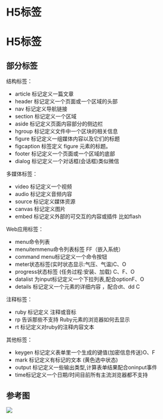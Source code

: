 # H5标签

# H5标签

## 部分标签

结构标签：

- article 标记定义一篇文章
- header 标记定义一个页面或一个区域的头部
- nav 标记定义导航链接
- section 标记定义一个区域
- aside 标记定义页面内容部分的侧边栏
- hgroup 标记定义文件中一个区块的相关信息
- figure 标记定义一组媒体内容以及它们的标题
- figcaption 标签定义 figure 元素的标题。
- footer 标记定义一个页面或一个区域的底部
- dialog 标记定义一个对话框(会话框)类似微信

多媒体标签：

- video 标记定义一个视频
- audio 标记定义音频内容
- source 标记定义媒体资源
- canvas 标记定义图片
- embed 标记定义外部的可交互的内容或插件 比如flash

Web应用标签：

- menu命令列表
- menuitemmenu命令列表标签 FF（嵌入系统）
- command menu标记定义一个命令按钮
- meter状态标签(实时状态显示:气压、气温)C、O
- progress状态标签 (任务过程:安装、加载) C、F、O
- datalist 为input标记定义一个下拉列表,配合optionF、O
- details 标记定义一个元素的详细内容 ，配合dt、dd C

注释标签：

- ruby 标记定义 注释或音标
- rp 告诉那些不支持 Ruby元素的浏览器如何去显示
- rt 标记定义对ruby的注释内容文本

其他标签：

- keygen 标记定义表单里一个生成的键值(加密信息传送)O、F
- mark 标记定义有标记的文本 (黄色选中状态)
- output 标记定义一些输出类型,计算表单结果配合oninput事件
- time标记定义一个日期/时间目前所有主流浏览器都不支持

## 参考图

![](https://gitee.com/net-space/picture_bed/raw/master/uPic/2021/08/01/h5%E7%BB%93%E6%9E%84%E5%AE%9A%E4%B9%89%E5%9B%BE.09-57-05.jpg)